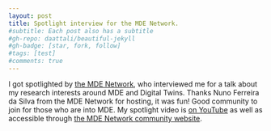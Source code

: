```yaml
---
layout: post
title: Spotlight interview for the MDE Network.
#subtitle: Each post also has a subtitle
#gh-repo: daattali/beautiful-jekyll
#gh-badge: [star, fork, follow]
#tags: [test]
#comments: true
---
```


I got spotlighted by [the MDE Network](https://www.mde-network.org/), who interviewed me for a talk about my research interests around MDE and Digital Twins. Thanks Nuno Ferreira da Silva from the MDE Network for hosting, it was fun! Good community to join for those who are into MDE. My spotlight video is [on YouTube](https://www.youtube.com/watch?v=TxBORLASvZ8&feature=youtu.be) as well as accessible through [the MDE Network community website](https://community.mde-network.org/).
